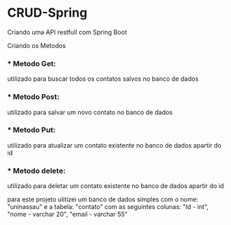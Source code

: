 # CRUD-Spring

Criando uma API restfull com Spring Boot

Criando os Metodos

### * __Metodo Get:__
utilizado para buscar todos os contatos salvos no banco de dados

### * __Metodo Post:__
utilizado para salvar um novo contato no banco de dados

### * __Metodo Put:__
utilizado para atualizar um contato existente no banco de dados apartir do id

### * __Metodo delete:__
utilizado para deletar um contato existente no banco de dados apartir do id


para este projeto ulitizei um banco de dados simples com o nome: "uninassau"
e a tabela: "contato" com as seguintes colunas: "Id - int", "nome - varchar 20", "email - varchar 55" 
